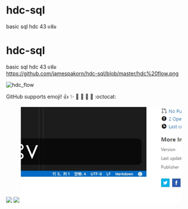 # hdc-sql
basic sql hdc 43 แฟ้ม  

# hdc-sql
basic sql hdc 43 แฟ้ม  
https://github.com/jamespakorn/hdc-sql/blob/master/hdc%20flow.png

![hdc_flow](/hdc%20flow.png.jpg)

GitHub supports emoji!
:+1: :sparkles: :camel: :tada:
:rocket: :metal: :octocat: 

![](2017-03-14-21-19-35.png)
![](2017-03-14-21-21-41.png)
![wiod](/images/xxxx.jpg)




